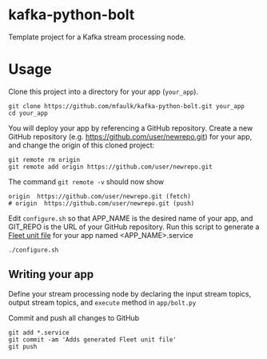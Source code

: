 # kafka-python-bolt
Template project for a Kafka stream processing node.

# Usage
Clone this project into a directory for your app (`your_app`).
```
git clone https://github.com/mfaulk/kafka-python-bolt.git your_app
cd your_app
```
You will deploy your app by referencing a GitHub repository. Create a new GitHub repository (e.g. https://github.com/user/newrepo.git) for your app, and change the origin of this cloned project:

```
git remote rm origin
git remote add origin https://github.com/user/newrepo.git
```

The command `git remote -v` should now show

```
origin  https://github.com/user/newrepo.git (fetch)
# origin  https://github.com/user/newrepo.git (push)
```

Edit `configure.sh` so that APP_NAME is the desired name of your app, and GIT_REPO is the URL of your GitHub repository. Run this script to generate a [Fleet unit file](https://coreos.com/docs/launching-containers/launching/fleet-unit-files/) for your app named <APP_NAME>.service

```
./configure.sh
```

## Writing your app
Define your stream processing node by declaring the input stream topics, output stream topics, and `execute` method in `app/bolt.py`

Commit and push all changes to GitHub

```
git add *.service
git commit -am 'Adds generated Fleet unit file'
git push
```

